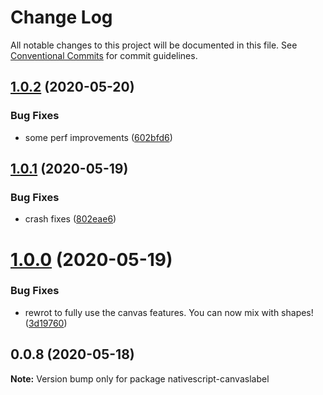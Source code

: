 # Change Log

All notable changes to this project will be documented in this file.
See [Conventional Commits](https://conventionalcommits.org) for commit guidelines.

## [1.0.2](https://github.com/farfromrefug/nativescript-canvaslabel/compare/v1.0.1...v1.0.2) (2020-05-20)


### Bug Fixes

* some perf improvements ([602bfd6](https://github.com/farfromrefug/nativescript-canvaslabel/commit/602bfd615abc12914c954f2d725785774a08b586))





## [1.0.1](https://github.com/farfromrefug/nativescript-canvaslabel/compare/v1.0.0...v1.0.1) (2020-05-19)


### Bug Fixes

* crash fixes ([802eae6](https://github.com/farfromrefug/nativescript-canvaslabel/commit/802eae6b73d6fc531e4236cef286b53246b73bc9))





# [1.0.0](https://github.com/farfromrefug/nativescript-canvaslabel/compare/v0.0.8...v1.0.0) (2020-05-19)


### Bug Fixes

* rewrot to fully use the canvas features. You can now mix with shapes! ([3d19760](https://github.com/farfromrefug/nativescript-canvaslabel/commit/3d19760acaa69d9bd72d6896ec70e8d1c706ff26))





## 0.0.8 (2020-05-18)

**Note:** Version bump only for package nativescript-canvaslabel
